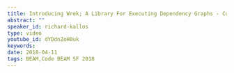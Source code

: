 ```yaml
---
title: Introducing Wrek; A Library For Executing Dependency Graphs - Code BEAM SF 2018
abstract: ""
speaker_id: richard-kallos
type: video
youtube_id: dYDdnZoH0uk
keywords: 
date: 2018-04-11
tags: BEAM,Code BEAM SF 2018
---
```


